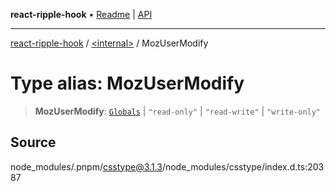 **react-ripple-hook** • [Readme](../../README.md) \| [API](../../globals.md)

---

[react-ripple-hook](../../README.md) / [\<internal\>](../README.md) / MozUserModify

# Type alias: MozUserModify

> **MozUserModify**: [`Globals`](Globals.md) \| `"read-only"` \| `"read-write"` \| `"write-only"`

## Source

node_modules/.pnpm/csstype@3.1.3/node_modules/csstype/index.d.ts:20387
